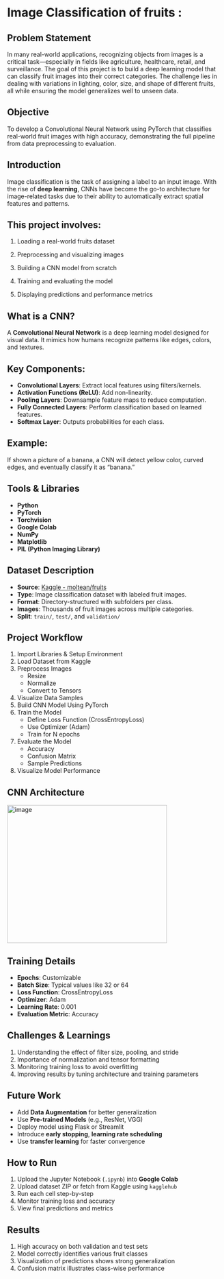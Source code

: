 # Image Classification of fruits :

## Problem Statement

In many real-world applications, recognizing objects from images is a critical task—especially in fields like agriculture, healthcare, retail, and surveillance. The goal of this project is to build a deep learning model that can classify fruit images into their correct categories. The challenge lies in dealing with variations in lighting, color, size, and shape of different fruits, all while ensuring the model generalizes well to unseen data.

## Objective

To develop a Convolutional Neural Network using PyTorch that classifies real-world fruit images with high accuracy, demonstrating the full pipeline from data preprocessing to evaluation.

## Introduction

Image classification is the task of assigning a label to an input image. With the rise of **deep learning**, CNNs have become the go-to architecture for image-related tasks due to their ability to automatically extract spatial features and patterns.

## This project involves:

1. Loading a real-world fruits dataset
   
2. Preprocessing and visualizing images
   
3. Building a CNN model from scratch
   
4. Training and evaluating the model
   
5. Displaying predictions and performance metrics

## What is a CNN?

A **Convolutional Neural Network** is a deep learning model designed for visual data. It mimics how humans recognize patterns like edges, colors, and textures.

## Key Components:

- **Convolutional Layers**: Extract local features using filters/kernels.
- **Activation Functions (ReLU)**: Add non-linearity.
- **Pooling Layers**: Downsample feature maps to reduce computation.
- **Fully Connected Layers**: Perform classification based on learned features.
- **Softmax Layer**: Outputs probabilities for each class.

## **Example**:  
If shown a picture of a banana, a CNN will detect yellow color, curved edges, and eventually classify it as “banana.”

## Tools & Libraries

- **Python**
- **PyTorch**
- **Torchvision**
- **Google Colab**
- **NumPy**
- **Matplotlib**
- **PIL (Python Imaging Library)**

## Dataset Description

- **Source**: [Kaggle - moltean/fruits](https://www.kaggle.com/moltean/fruits)
- **Type**: Image classification dataset with labeled fruit images.
- **Format**: Directory-structured with subfolders per class.
- **Images**: Thousands of fruit images across multiple categories.
- **Split**: `train/`, `test/`, and `validation/`

## Project Workflow

1. Import Libraries & Setup Environment
2. Load Dataset from Kaggle
3. Preprocess Images
   - Resize
   - Normalize
   - Convert to Tensors
4. Visualize Data Samples
5. Build CNN Model Using PyTorch
6. Train the Model
   - Define Loss Function (CrossEntropyLoss)
   - Use Optimizer (Adam)
   - Train for N epochs
7. Evaluate the Model
   - Accuracy
   - Confusion Matrix
   - Sample Predictions
8. Visualize Model Performance

## CNN Architecture

<img width="374" height="322" alt="image" src="https://github.com/user-attachments/assets/3883ace1-b9c7-41d9-a86e-d8e22c0c32b2" />

## Training Details

- **Epochs**: Customizable
- **Batch Size**: Typical values like 32 or 64
- **Loss Function**: CrossEntropyLoss
- **Optimizer**: Adam
- **Learning Rate**: 0.001
- **Evaluation Metric**: Accuracy

## Challenges & Learnings

1. Understanding the effect of filter size, pooling, and stride
2. Importance of normalization and tensor formatting
3. Monitoring training loss to avoid overfitting
4. Improving results by tuning architecture and training parameters

## Future Work

- Add **Data Augmentation** for better generalization
- Use **Pre-trained Models** (e.g., ResNet, VGG)
- Deploy model using Flask or Streamlit
- Introduce **early stopping**, **learning rate scheduling**
- Use **transfer learning** for faster convergence

## How to Run

1. Upload the Jupyter Notebook (`.ipynb`) into **Google Colab**
2. Upload dataset ZIP or fetch from Kaggle using `kagglehub`
3. Run each cell step-by-step
4. Monitor training loss and accuracy
5. View final predictions and metrics

## Results

1. High accuracy on both validation and test sets
2. Model correctly identifies various fruit classes
3. Visualization of predictions shows strong generalization
4. Confusion matrix illustrates class-wise performance
